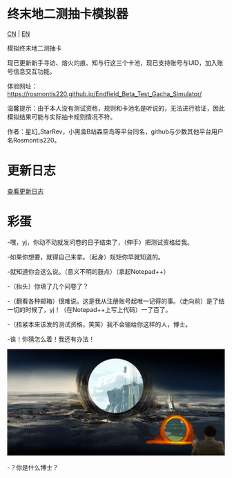 # 终末地二测抽卡模拟器

[CN](README.md) | [EN](README_en.md)

模拟终末地二测抽卡

现已更新新手寻访、熔火灼痕、知与行这三个卡池，现已支持账号与UID，加入账号信息交互功能。

体验网址：https://rosmontis220.github.io/Endfield_Beta_Test_Gacha_Simulator/

温馨提示：由于本人没有测试资格，规则和卡池名是听说的，无法进行验证，因此模拟结果可能与实际抽卡规则情况不符。

作者：星幻_StarRev，小黑盒B站森空岛等平台同名，github与少数其他平台用户名Rosmontis220。

# 更新日志

[查看更新日志](update.md)

# 彩蛋

-嘿，yj，你动不动就发问卷的日子结束了，（伸手）把测试资格给我。

-如果你想要，就得自己来拿。（起身）规矩你早就知道的。

-就知道你会这么说。（意义不明的鼓点）（拿起Notepad++）

-（抬头）你填了几个问卷了？

-（翻看各种邮箱）很难说。这是我从注册账号起唯一记得的事。（走向前）是了结一切的时候了，yj！（在Notepad++上写上代码）一了百了。

-（捂紧本来该发的测试资格，笑笑）我不会输给你这样的人，博士。

-诶！你猜怎么着！我还有办法！

[![](resources/readmeeasteregg.png)](https://github.com/SuikoAkari/ArkFieldPS)

-？你是什么博士？
